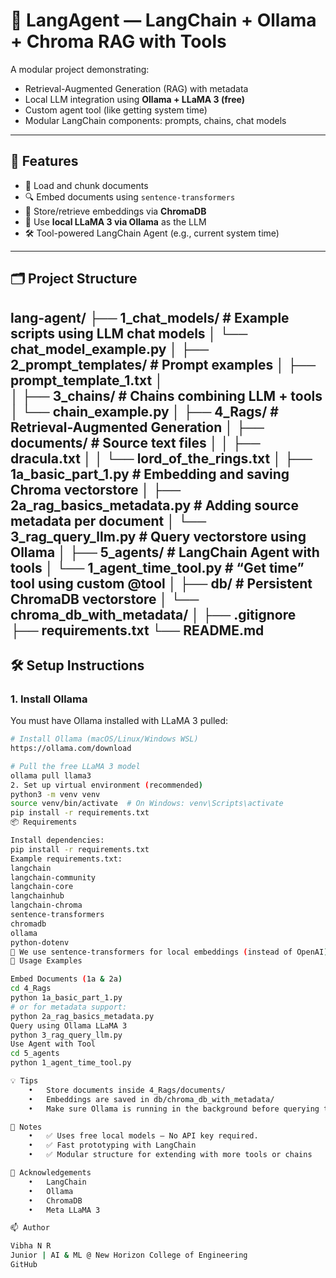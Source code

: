 # 🧠 LangAgent — LangChain + Ollama + Chroma RAG with Tools

A modular project demonstrating:

- Retrieval-Augmented Generation (RAG) with metadata
- Local LLM integration using **Ollama + LLaMA 3 (free)**
- Custom agent tool (like getting system time)
- Modular LangChain components: prompts, chains, chat models

---

## 🚀 Features

- 📄 Load and chunk documents
- 🔍 Embed documents using `sentence-transformers`
- 🧠 Store/retrieve embeddings via **ChromaDB**
- 🧠 Use **local LLaMA 3 via Ollama** as the LLM
- 🛠️ Tool-powered LangChain Agent (e.g., current system time)

---

## 🗂️ Project Structure
lang-agent/
├── 1_chat_models/                # Example scripts using LLM chat models
│   └── chat_model_example.py
│
├── 2_prompt_templates/           # Prompt examples
│   ├── prompt_template_1.txt
│   
│
├── 3_chains/                     # Chains combining LLM + tools
│   └── chain_example.py
│
├── 4_Rags/                       # Retrieval-Augmented Generation
│   ├── documents/                # Source text files
│   │   ├── dracula.txt
│   │   └── lord_of_the_rings.txt
│   ├── 1a_basic_part_1.py        # Embedding and saving Chroma vectorstore
│   ├── 2a_rag_basics_metadata.py # Adding source metadata per document
│   └── 3_rag_query_llm.py        # Query vectorstore using Ollama
│
├── 5_agents/                     # LangChain Agent with tools
│   └── 1_agent_time_tool.py      # “Get time” tool using custom @tool
│
├── db/                           # Persistent ChromaDB vectorstore
│   └── chroma_db_with_metadata/
│
├── .gitignore
├── requirements.txt
└── README.md
---

## 🛠️ Setup Instructions

### 1. Install Ollama

You must have Ollama installed with LLaMA 3 pulled:

```bash
# Install Ollama (macOS/Linux/Windows WSL)
https://ollama.com/download

# Pull the free LLaMA 3 model
ollama pull llama3
2. Set up virtual environment (recommended)
python3 -m venv venv
source venv/bin/activate  # On Windows: venv\Scripts\activate
pip install -r requirements.txt
📦 Requirements

Install dependencies:
pip install -r requirements.txt
Example requirements.txt:
langchain
langchain-community
langchain-core
langchainhub
langchain-chroma
sentence-transformers
chromadb
ollama
python-dotenv
🧠 We use sentence-transformers for local embeddings (instead of OpenAI). No API keys needed.
📄 Usage Examples

Embed Documents (1a & 2a)
cd 4_Rags
python 1a_basic_part_1.py
# or for metadata support:
python 2a_rag_basics_metadata.py
Query using Ollama LLaMA 3
python 3_rag_query_llm.py
Use Agent with Tool
cd 5_agents
python 1_agent_time_tool.py

💡 Tips
	•	Store documents inside 4_Rags/documents/
	•	Embeddings are saved in db/chroma_db_with_metadata/
	•	Make sure Ollama is running in the background before querying the LLM

📌 Notes
	•	✅ Uses free local models — No API key required.
	•	✅ Fast prototyping with LangChain
	•	✅ Modular structure for extending with more tools or chains

🙌 Acknowledgements
	•	LangChain
	•	Ollama
	•	ChromaDB
	•	Meta LLaMA 3

📫 Author

Vibha N R
Junior | AI & ML @ New Horizon College of Engineering
GitHub